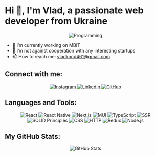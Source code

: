 # Hi 👋, I'm Vlad, a passionate web developer from Ukraine

<p align="center">
  <img src="https://media1.tenor.com/m/YUzRkMOL-3EAAAAC/programming-computer-frog.gif" alt="Programming">
</p>

- 🌱 I’m currently working on MBIT
- 👯 I’m not against cooperation with any interesting startups
- 📫 How to reach me: vladkond461@gmail.com

## Connect with me:

<p align="center">
  <a href="https://www.instagram.com/vladuslavk/">
    <img src="https://img.shields.io/badge/Instagram-E4405F?style=for-the-badge&logo=instagram&logoColor=white" alt="Instagram"/>
  </a>
  <a href="https://www.linkedin.com/in/vladyslav-kondratskyi-466216139/">
    <img src="https://img.shields.io/badge/linkedin-%230077B5.svg?&style=for-the-badge&logo=linkedin&logoColor=white" alt="LinkedIn"/>
  </a>
  <a href="https://github.com/1Mayuko1">
    <img src="https://img.shields.io/badge/GitHub-181717?style=for-the-badge&logo=github&logoColor=white" alt="GitHub"/>
  </a>
</p>

## Languages and Tools:
<p align="center">
  <img src="https://img.shields.io/badge/React-20232A?style=for-the-badge&logo=react&logoColor=61DAFB" alt="React"/>
  <img src="https://img.shields.io/badge/React_Native-20232A?style=for-the-badge&logo=react&logoColor=61DAFB" alt="React Native"/>
  <img src="https://img.shields.io/badge/Next.js-000000?style=for-the-badge&logo=next.js&logoColor=white" alt="Next.js"/>
  <img src="https://img.shields.io/badge/MUI-007FFF?style=for-the-badge&logo=mui&logoColor=white" alt="MUI"/>
  <img src="https://img.shields.io/badge/TypeScript-3178C6?style=for-the-badge&logo=typescript&logoColor=white" alt="TypeScript"/>
  <img src="https://img.shields.io/badge/SSR-464646?style=for-the-badge&logo=serverless&logoColor=white" alt="SSR"/>
  <img src="https://img.shields.io/badge/SOLID_Principles-333333?style=for-the-badge" alt="SOLID Principles"/>
  <img src="https://img.shields.io/badge/CSS-1572B6?style=for-the-badge&logo=css3&logoColor=white" alt="CSS"/>
  <img src="https://img.shields.io/badge/HTTP-005571?style=for-the-badge" alt="HTTP"/>
  <img src="https://img.shields.io/badge/Redux-764ABC?style=for-the-badge&logo=redux&logoColor=white" alt="Redux"/>
  <img src="https://img.shields.io/badge/Node.js-43853D?style=for-the-badge&logo=node.js&logoColor=white" alt="Node.js"/>
</p>

## My GitHub Stats:

<p align="center">
  <img src="https://github-readme-stats.vercel.app/api?username=1Mayuko1&show_icons=true&theme=buefy" alt="GitHub Stats">
</p>
